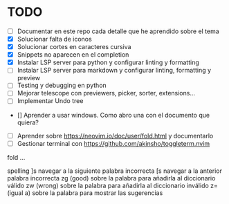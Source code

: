 #             TODO
- [ ] Documentar en este repo cada detalle que he aprendido sobre el tema
- [x] Solucionar falta de iconos
- [x] Solucionar cortes en caracteres cursiva
- [x] Snippets no aparecen en el completion
- [x] Instalar LSP server para python y configurar linting y formatting
- [ ] Instalar LSP server para markdown y configurar linting, formatting y preview
- [ ] Testing y debugging en python
- [ ] Mejorar telescope con previewers, picker, sorter, extensions...
- [ ] Implementar Undo tree
- [] Aprender a usar windows. Como abro una con el documento que quiera?
- [ ] Aprender sobre https://neovim.io/doc/user/fold.html y documentarlo
- [ ] Gestionar terminal con https://github.com/akinsho/toggleterm.nvim

fold
...

spelling
]s navegar a la siguiente palabra incorrecta
[s navegar a la anterior palabra incorrecta
zg (good) sobre la palabra para añadirla al diccionario válido
zw (wrong) sobre la palabra para añadirla al diccionario inválido
z= (igual a) sobre la palabra para mostrar las sugerencias


